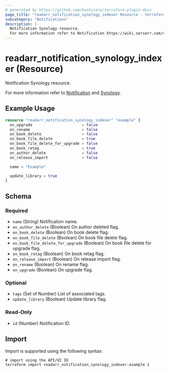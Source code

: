 ```yaml
---
# generated by https://github.com/hashicorp/terraform-plugin-docs
page_title: "readarr_notification_synology_indexer Resource - terraform-provider-readarr"
subcategory: "Notifications"
description: |-
  Notification Synology resource.
  For more information refer to Notification https://wiki.servarr.com/readarr/settings#connect and Synology https://wiki.servarr.com/readarr/supported#synologyindexer.
---
```


# readarr_notification_synology_indexer (Resource)

<!-- subcategory:Notifications -->Notification Synology resource.
For more information refer to [Notification](https://wiki.servarr.com/readarr/settings#connect) and [Synology](https://wiki.servarr.com/readarr/supported#synologyindexer).

## Example Usage

```terraform
resource "readarr_notification_synology_indexer" "example" {
  on_upgrade                      = false
  on_rename                       = false
  on_book_delete                  = false
  on_book_file_delete             = true
  on_book_file_delete_for_upgrade = false
  on_book_retag                   = true
  on_author_delete                = false
  on_release_import               = false

  name = "Example"

  update_library = true
}
```

<!-- schema generated by tfplugindocs -->
## Schema

### Required

- `name` (String) Notification name.
- `on_author_delete` (Boolean) On author deleted flag.
- `on_book_delete` (Boolean) On book delete flag.
- `on_book_file_delete` (Boolean) On book file delete flag.
- `on_book_file_delete_for_upgrade` (Boolean) On book file delete for upgrade flag.
- `on_book_retag` (Boolean) On book retag flag.
- `on_release_import` (Boolean) On release import flag.
- `on_rename` (Boolean) On rename flag.
- `on_upgrade` (Boolean) On upgrade flag.

### Optional

- `tags` (Set of Number) List of associated tags.
- `update_library` (Boolean) Update library flag.

### Read-Only

- `id` (Number) Notification ID.

## Import

Import is supported using the following syntax:

```shell
# import using the API/UI ID
terraform import readarr_notification_synology_indexer.example 1
```
